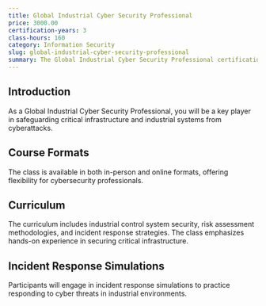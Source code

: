 ```yaml
---
title: Global Industrial Cyber Security Professional
price: 3000.00
certification-years: 3
class-hours: 160
category: Information Security
slug: global-industrial-cyber-security-professional
summary: The Global Industrial Cyber Security Professional certification is designed for professionals specializing in securing industrial control systems (ICS) and critical infrastructure. This comprehensive class covers ICS security, risk assessment, and incident response. It equips candidates with the skills needed to protect critical industrial assets from cyber threats.
---
```


## Introduction

As a Global Industrial Cyber Security Professional, you will be a key player in safeguarding critical infrastructure and industrial systems from cyberattacks.

## Course Formats

The class is available in both in-person and online formats, offering flexibility for cybersecurity professionals.

## Curriculum

The curriculum includes industrial control system security, risk assessment methodologies, and incident response strategies. The class emphasizes hands-on experience in securing critical infrastructure.

## Incident Response Simulations

Participants will engage in incident response simulations to practice responding to cyber threats in industrial environments.


